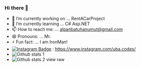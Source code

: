 ### Hi there 👋
- 🔭 I’m currently working on ... RentACarProject
- 🌱 I’m currently learning ... C# Asp.NET
- 📫 How to reach me: ... alpanbatuhanumut@gmail.com
- 😄 Pronouns: ... Mr.
- ⚡ Fun fact: ... I am IronMan! 
- [![Instagram Badge](https://img.shields.io/badge/-Instagram-C13584?style=flat-quare&labelColor=C13584&logo=instagram&logoColor=white&link=link)](link) :  https://www.instagram.com/uba.codes/
- ![Github stats 1](https://github-readme-stats.vercel.app/api?username=ubacodes&show_icons=true&theme=gradient)
- ![Github stats 2](https://github-readme-stats.vercel.app/api?username=ubacodes&show_icons=true&theme=radical)
view raw
